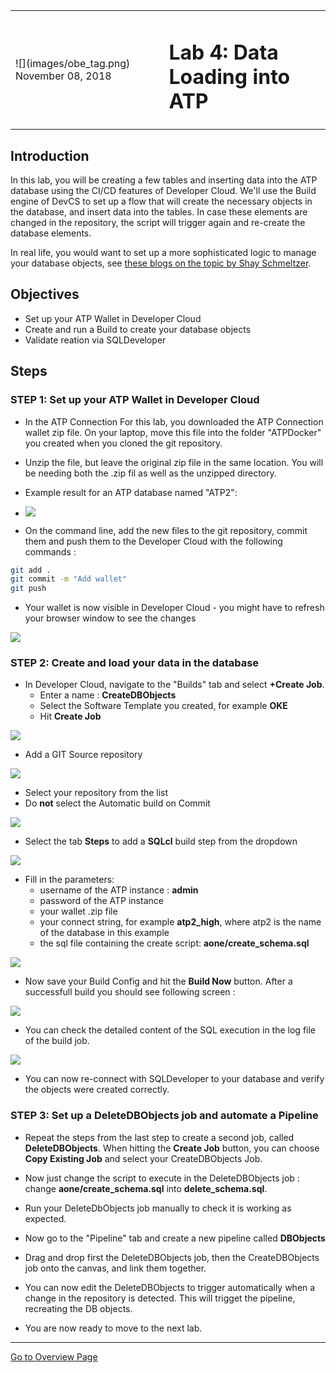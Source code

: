 <table class="tbl-heading"><tr><td class="td-logo">![](images/obe_tag.png)
November 08, 2018
</td>
<td class="td-banner">

# Lab 4: Data Loading into ATP
</td></tr><table>

## Introduction

In this lab, you will be creating a few tables and inserting data into the ATP database using the CI/CD features of Developer Cloud.  We'll use the Build engine of DevCS to set up a flow that will create the necessary objects in the database, and insert data into the tables.  In case these elements are changed in the repository, the script will trigger again and re-create the database elements.

In real life, you would want to set up a more sophisticated logic to manage your database objects, see [these blogs on the topic by Shay Schmeltzer](https://blogs.oracle.com/shay/devcs).



## Objectives

- Set up your ATP Wallet in Developer Cloud
- Create and run a Build to create your database objects
- Validate reation via SQLDeveloper



## Steps

### **STEP 1: Set up your ATP Wallet in Developer Cloud**

- In the ATP Connection For this lab, you downloaded the ATP Connection wallet zip file.  On your laptop, move this file into the folder "ATPDocker" you created when you cloned the git repository.

- Unzip the file, but leave the original zip file in the same location.  You will be needing both the .zip fil as well as the unzipped directory.
- Example result for an ATP database named "ATP2":
- ![](./images/400/wallet.png)

- On the command line, add the new files to the git repository, commit them and push them to the Developer Cloud with the following commands :

```bash
git add .
git commit -m "Add wallet"
git push
```



- Your wallet is now visible in Developer Cloud - you might have to refresh your browser window to see the changes

![](./images/400/wallet_added.png)



### **STEP 2: Create and load your data in the database**

- In Developer Cloud, navigate to the "Builds" tab and select **+Create Job**.
  - Enter a name : **CreateDBObjects**
  - Select the Software Template you created, for example **OKE**
  - Hit **Create Job**

![](./images/400/new_job.png)



- Add a  GIT Source repository

![](./images/400/add_src.png)

- Select your repository from the list
- Do **not** select the Automatic build on Commit



![](./images/400/config_source.png)



- Select the tab **Steps** to add a **SQLcl** build step from the dropdown

 ![](./images/400/add_step.png)



- Fill in the parameters:
  - username of the ATP instance : **admin**
  - password of the ATP instance
  - your wallet .zip file
  - your connect string, for example **atp2_high**, where atp2 is the name of the database in this example
  - the sql file containing the create script: **aone/create_schema.sql**



![](./images/400/step_details.png)

 -   Now save your Build Config and hit the **Build Now** button.  After a successfull build you should see following screen :

![](./images/400/build_result.png)

- You can check the detailed content of the SQL execution in the log file of the build job.

![](./images/400/log_file.png)

- You can now re-connect with SQLDeveloper to your database and verify the objects were created correctly.



### **STEP 3: Set up a DeleteDBObjects job** and automate a Pipeline

- Repeat the steps from the last step to create a second job, called **DeleteDBObjects**.  When hitting the **Create Job** button, you can choose **Copy Existing Job** and select your CreateDBObjects Job.  
- Now just change the script to execute in the DeleteDBObjects job : change **aone/create_schema.sql** into **delete_schema.sql**.
- Run your DeleteDbObjects job manually to check it is working as expected.
- Now go to the "Pipeline" tab and create a new pipeline called **DBObjects**
- Drag and drop first the DeleteDBObjects job, then the CreateDBObjects job onto the canvas, and link them together.  
- You can now edit the DeleteDBObjects to trigger automatically when a change in the repository is detected.  This will trigget the pipeline, recreating the DB objects.



- You are now ready to move to the next lab.





------

[Go to Overview Page](README.md)

